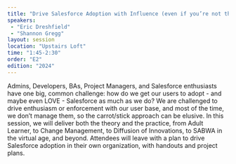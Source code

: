 ```yaml
---
title: "Drive Salesforce Adoption with Influence (even if you’re not their manager)"
speakers:
 - "Eric Dreshfield"
 - "Shannon Gregg"
layout: session
location: "Upstairs Loft"
time: "1:45-2:30"
order: "E2"
edition: "2024"
---
```


Admins, Developers, BAs, Project Managers, and Salesforce enthusiasts have one big, common challenge: how do we get our users to adopt - and maybe even LOVE - Salesforce as much as we do? We are challenged to drive enthusiasm or enforcement with our user base, and most of the time, we don’t manage them, so the carrot/stick approach can be elusive. In this session, we will deliver both the theory and the practice, from Adult Learner, to Change Management, to Diffusion of Innovations, to SABWA in the virtual age, and beyond. Attendees will leave with a plan to drive Salesforce adoption in their own organization, with handouts and project plans.